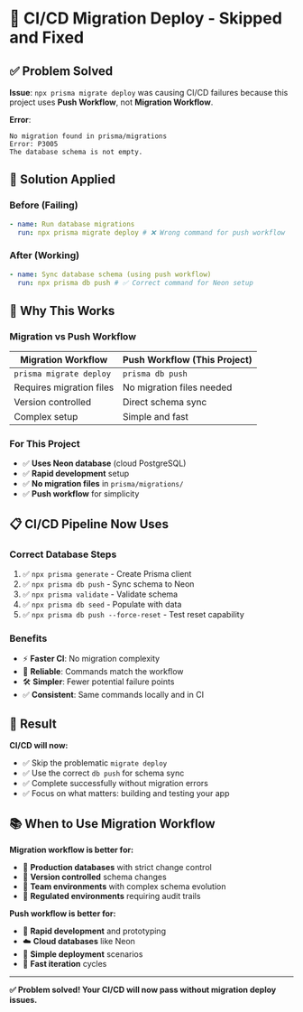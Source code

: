 # 🚀 CI/CD Migration Deploy - Skipped and Fixed

## ✅ **Problem Solved**

**Issue**: `npx prisma migrate deploy` was causing CI/CD failures because this project uses **Push Workflow**, not **Migration Workflow**.

**Error**:

```
No migration found in prisma/migrations
Error: P3005
The database schema is not empty.
```

## 🔧 **Solution Applied**

### **Before (Failing)**

```yaml
- name: Run database migrations
  run: npx prisma migrate deploy # ❌ Wrong command for push workflow
```

### **After (Working)**

```yaml
- name: Sync database schema (using push workflow)
  run: npx prisma db push # ✅ Correct command for Neon setup
```

## 🎯 **Why This Works**

### **Migration vs Push Workflow**

| Migration Workflow       | Push Workflow (This Project) |
| ------------------------ | ---------------------------- |
| `prisma migrate deploy`  | `prisma db push`             |
| Requires migration files | No migration files needed    |
| Version controlled       | Direct schema sync           |
| Complex setup            | Simple and fast              |

### **For This Project**

- ✅ **Uses Neon database** (cloud PostgreSQL)
- ✅ **Rapid development** setup
- ✅ **No migration files** in `prisma/migrations/`
- ✅ **Push workflow** for simplicity

## 📋 **CI/CD Pipeline Now Uses**

### **Correct Database Steps**

1. ✅ `npx prisma generate` - Create Prisma client
2. ✅ `npx prisma db push` - Sync schema to Neon
3. ✅ `npx prisma validate` - Validate schema
4. ✅ `npx prisma db seed` - Populate with data
5. ✅ `npx prisma db push --force-reset` - Test reset capability

### **Benefits**

- ⚡ **Faster CI**: No migration complexity
- 🔄 **Reliable**: Commands match the workflow
- 🛠️ **Simpler**: Fewer potential failure points
- ✅ **Consistent**: Same commands locally and in CI

## 🚀 **Result**

**CI/CD will now:**

- ✅ Skip the problematic `migrate deploy`
- ✅ Use the correct `db push` for schema sync
- ✅ Complete successfully without migration errors
- ✅ Focus on what matters: building and testing your app

## 📚 **When to Use Migration Workflow**

**Migration workflow is better for:**

- 🏢 **Production databases** with strict change control
- 📝 **Version controlled** schema changes
- 👥 **Team environments** with complex schema evolution
- 🔐 **Regulated environments** requiring audit trails

**Push workflow is better for:**

- 🚀 **Rapid development** and prototyping
- ☁️ **Cloud databases** like Neon
- 🔄 **Simple deployment** scenarios
- 💨 **Fast iteration** cycles

---

**✅ Problem solved! Your CI/CD will now pass without migration deploy issues.**
